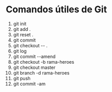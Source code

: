 # Comandos útiles de Git

1. git init
2. git add .
3. git reset .
4. git commit
5. git checkout -- .
6. git log 
7. git commit --amend
8. git checkout -b rama-heroes
9. git checkout master
10. git branch -d rama-heroes
11. git push
12. git commit -am